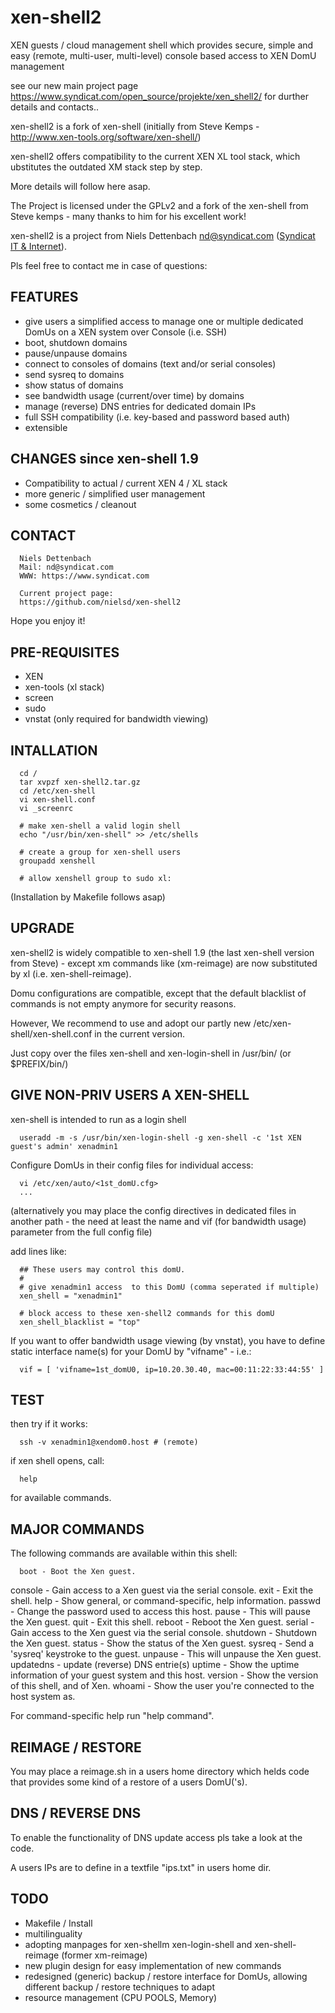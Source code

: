 # xen-shell2
XEN guests / cloud management shell which provides secure, simple and easy (remote, multi-user, multi-level) console based access to XEN DomU management 

see our new main project page https://www.syndicat.com/open_source/projekte/xen_shell2/ for durther details and contacts..

xen-shell2 is a fork of xen-shell (initially from Steve Kemps - http://www.xen-tools.org/software/xen-shell/)

xen-shell2 offers compatibility to the current XEN XL tool stack, which ubstitutes the outdated XM stack step by step.

More details will follow here asap.

The Project is licensed under the GPLv2 and a fork of the xen-shell from Steve kemps - many thanks to him for his excellent work!

xen-shell2 is a project from Niels Dettenbach <nd@syndicat.com> (<a href="https://www.syndicat.com">Syndicat IT & Internet</a>).

Pls feel free to contact me in case of questions:


FEATURES
--------
- give users a simplified access to manage one or multiple dedicated DomUs on a XEN system over Console (i.e. SSH)
- boot, shutdown domains
- pause/unpause domains
- connect to consoles of domains (text and/or serial consoles)
- send sysreq to domains
- show status of domains
- see bandwidth usage (current/over time) by domains
- manage (reverse) DNS entries for dedicated domain IPs
- full SSH compatibility (i.e. key-based and password based auth)
- extensible 


CHANGES since xen-shell 1.9
---------------------------
- Compatibility to actual / current XEN 4 / XL stack
- more generic / simplified user management
- some cosmetics / cleanout


CONTACT
--------

      Niels Dettenbach
      Mail: nd@syndicat.com
      WWW: https://www.syndicat.com

      Current project page: 
      https://github.com/nielsd/xen-shell2

Hope you enjoy it!


PRE-REQUISITES
--------------
- XEN
- xen-tools (xl stack)
- screen
- sudo
- vnstat (only required for bandwidth viewing)


INTALLATION
-----------

      cd /
      tar xvpzf xen-shell2.tar.gz
      cd /etc/xen-shell
      vi xen-shell.conf
      vi _screenrc

      # make xen-shell a valid login shell
      echo "/usr/bin/xen-shell" >> /etc/shells

      # create a group for xen-shell users 
      groupadd xenshell

      # allow xenshell group to sudo xl:


(Installation by Makefile follows asap)

UPGRADE
--------
xen-shell2 is widely compatible to xen-shell 1.9 (the last xen-shell version from Steve) - except xm commands like (xm-reimage) are now substituted by xl (i.e. xen-shell-reimage). 

Domu configurations are compatible, except that the default blacklist of commands is not empty anymore for security reasons. 

However, We recommend to use and adopt our partly new /etc/xen-shell/xen-shell.conf in the current version.

Just copy over the files xen-shell and xen-login-shell in /usr/bin/ (or $PREFIX/bin/)


GIVE NON-PRIV USERS A XEN-SHELL
-------------------------------
xen-shell is intended to run as a login shell 

      useradd -m -s /usr/bin/xen-login-shell -g xen-shell -c '1st XEN guest's admin' xenadmin1

Configure DomUs in their config files for individual access:

      vi /etc/xen/auto/<1st_domU.cfg>
      ...

(alternatively you may place the config directives in dedicated files in another path - the need at least the name and vif (for bandwidth usage) parameter from the full config file)

add lines like:

      ## These users may control this domU.
      #
      # give xenadmin1 access  to this DomU (comma seperated if multiple)
      xen_shell = "xenadmin1"

      # block access to these xen-shell2 commands for this domU
      xen_shell_blacklist = "top"

If you want to offer bandwidth usage viewing (by vnstat), you have to define static interface name(s) for your DomU by "vifname" - i.e.:

      vif = [ 'vifname=1st_domU0, ip=10.20.30.40, mac=00:11:22:33:44:55' ]

TEST
----
then try if it works:

      ssh -v xenadmin1@xendom0.host # (remote)

if xen shell opens, call:

      help

for available commands.


MAJOR COMMANDS
--------------
The following commands are available within this shell:

      boot - Boot the Xen guest.
   console - Gain access to a Xen guest via the serial console.
      exit - Exit the shell.
      help - Show general, or command-specific, help information.
    passwd - Change the password used to access this host.
     pause - This will pause the Xen guest.
      quit - Exit this shell.
    reboot - Reboot the Xen guest.
    serial - Gain access to the Xen guest via the serial console.
  shutdown - Shutdown the Xen guest.
    status - Show the status of the Xen guest.
    sysreq - Send a 'sysreq' keystroke to the guest.
   unpause - This will unpause the Xen guest.
 updatedns - update (reverse) DNS entrie(s)
    uptime - Show the uptime information of your guest system and this host.
   version - Show the version of this shell, and of Xen.
    whoami - Show the user you're connected to the host system as.

For command-specific help run "help command".


REIMAGE / RESTORE
-----------------
You may place a reimage.sh in a users home directory which helds code that provides some kind of a restore of a users DomU('s).


DNS / REVERSE DNS
-----------------
To enable the functionality of DNS update access pls take a look at the code.

A users IPs are to define in a textfile "ips.txt" in users home dir.


TODO
----
- Makefile / Install
- multilinguality
- adopting manpages for xen-shellm xen-login-shell and xen-shell-reimage (former xm-reimage)
- new plugin design for easy implementation of new commands
- redesigned (generic) backup / restore interface for DomUs, allowing different backup / restore techniques to adapt
- resource management (CPU POOLS, Memory)
